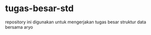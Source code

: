 # tugas-besar-std
repository ini digunakan untuk mengerjakan tugas besar struktur data bersama aryo
